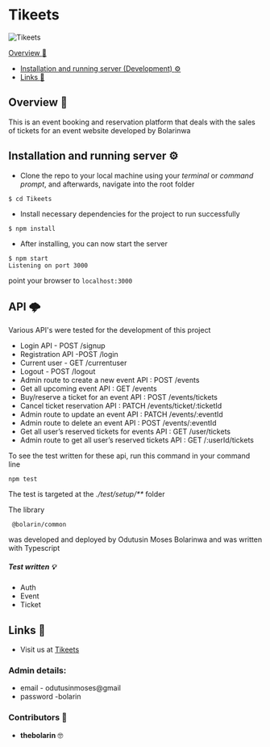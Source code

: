 # Tikeets

![Tikeets](https://github.com/thebolarin/Tikeets/workflows/test/badge.svg)


   [Overview :notebook_with_decorative_cover:](#overview-notebook_with_decorative_cover)
-   [Installation and running server (Development) :gear:](#installation-and-running-server-gear)
-   [Links :link:](#links-link)

## Overview :notebook_with_decorative_cover: 
This is an event booking and reservation platform that deals with the sales of tickets for an event website developed by Bolarinwa

## Installation and running server :gear:
* Clone the repo to your local machine using your _terminal_ or _command prompt_, and afterwards, navigate into the root folder  
```shell script
$ cd Tikeets
```

* Install necessary dependencies for the project to run successfully
```shell script
$ npm install
```

* After installing, you can now start the server
```shell script
$ npm start
Listening on port 3000
```

point your browser to ```localhost:3000```

## API :cloud_with_lightning: 
Various API's were tested for the development of this project
* Login API - POST /signup
* Registration API  -POST  /login
* Current user - GET /currentuser
* Logout - POST /logout
* Admin route to create a new event API : POST /events 
* Get all upcoming event API : GET /events
* Buy/reserve a ticket for an event API  : POST /events/tickets
* Cancel ticket reservation API : PATCH /events/ticket/:ticketId
* Admin route to update an event API : PATCH /events/:eventId
* Admin route to delete an event API : POST /events/:eventId
* Get all user’s reserved tickets for events API : GET /user/tickets
* Admin route to get all user’s reserved tickets API : GET /:userId/tickets

To see the test written for these api, run this command in your command line
```shell script
npm test
```
The test is targeted at the _./test/setup/**_ folder

The library 

```shell script
 @bolarin/common
```
was developed and deployed by Odutusin Moses Bolarinwa and was written with Typescript

##### Test written  :bulb:

* Auth  
* Event
* Ticket

## Links :link:

* Visit us at <a href="https://tikeet.herokuapp.com/" target="_blank">Tikeets</a>

### Admin details:
* email - odutusinmoses@gmail
* password -bolarin

### Contributors :book:
* **thebolarin** :nerd_face: